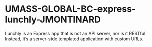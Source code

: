 # UMASS-GLOBAL-BC-express-lunchly-JMONTINARD
Lunchly is an Express app that is not an API server, nor is it RESTful.  Instead, it’s a server-side templated application with custom URLs.
